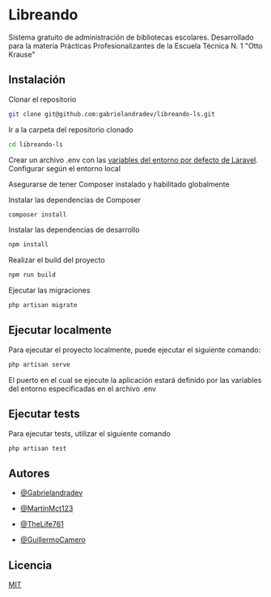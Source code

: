 
# Libreando

Sistema gratuito de administración de bibliotecas escolares. Desarrollado para la materia Prácticas Profesionalizantes de la Escuela Técnica N. 1 "Otto Krause"



## Instalación

Clonar el repositorio

```bash
git clone git@github.com:gabrielandradev/libreando-ls.git
```

Ir a la carpeta del repositorio clonado

```bash
cd libreando-ls
```

Crear un archivo .env con las [variables del entorno por defecto de Laravel](https://github.com/platformsh-templates/laravel/blob/master/.env.example). Configurar según el entorno local

Asegurarse de tener Composer instalado y habilitado globalmente

Instalar las dependencias de Composer

```bash
composer install
```

Instalar las dependencias de desarrollo

```bash
npm install
```

Realizar el build del proyecto

```bash
npm run build
```

Ejecutar las migraciones

```bash
php artisan migrate
```

## Ejecutar localmente

Para ejecutar el proyecto localmente, puede ejecutar el siguiente comando:

```bash
php artisan serve
```

El puerto en el cual se ejecute la aplicación estará definido por las variables del entorno especificadas en el archivo .env

## Ejecutar tests

Para ejecutar tests, utilizar el siguiente comando

```bash
php artisan test
```


## Autores

- [@Gabrielandradev](https://github.com/gabrielandradev)

- [@MartinMct123](https://github.com/MartinMct123)

- [@TheLife761](https://github.com/TheLife761)

- [@GuillermoCamero](https://github.com/GuillermoCamero)


## Licencia

[MIT](https://choosealicense.com/licenses/mit/)
